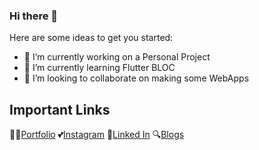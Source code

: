 ### Hi there 👋

Here are some ideas to get you started:

- 🔭 I’m currently working on a Personal Project
- 🌱 I’m currently learning Flutter BLOC
- 👯 I’m looking to collaborate on making some WebApps
## Important Links

👨‍💻[Portfolio](https://nitishpatel.github.io)
💕[Instagram](https://www.instagram.com/_nitishpatel_/)
🙌[Linked In](www.linkedin.com/in/nitishp25)
🔍[Blogs](https://medium.com/@patelnitish)

